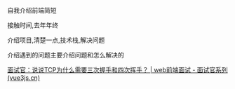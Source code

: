 自我介绍前端简短

接触时间,去年年终

介绍项目,清楚一点,技术栈,解决问题

介绍遇到的问题主要介绍问题和怎么解决的

[面试官：说说TCP为什么需要三次握手和四次挥手？ | web前端面试 - 面试官系列 (vue3js.cn)](https://vue3js.cn/interview/http/handshakes_waves.html#二、四次挥手)